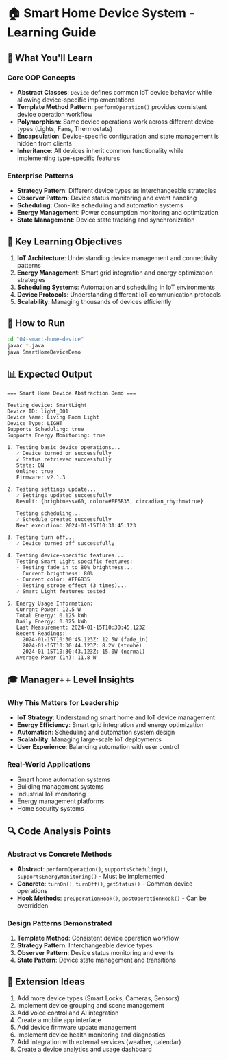 # 🏠 Smart Home Device System - Learning Guide

## 🎯 What You'll Learn

### Core OOP Concepts
- **Abstract Classes**: `Device` defines common IoT device behavior while allowing device-specific implementations
- **Template Method Pattern**: `performOperation()` provides consistent device operation workflow
- **Polymorphism**: Same device operations work across different device types (Lights, Fans, Thermostats)
- **Encapsulation**: Device-specific configuration and state management is hidden from clients
- **Inheritance**: All devices inherit common functionality while implementing type-specific features

### Enterprise Patterns
- **Strategy Pattern**: Different device types as interchangeable strategies
- **Observer Pattern**: Device status monitoring and event handling
- **Scheduling**: Cron-like scheduling and automation systems
- **Energy Management**: Power consumption monitoring and optimization
- **State Management**: Device state tracking and synchronization

## 🚀 Key Learning Objectives

1. **IoT Architecture**: Understanding device management and connectivity patterns
2. **Energy Management**: Smart grid integration and energy optimization strategies
3. **Scheduling Systems**: Automation and scheduling in IoT environments
4. **Device Protocols**: Understanding different IoT communication protocols
5. **Scalability**: Managing thousands of devices efficiently

## 🔧 How to Run

```bash
cd "04-smart-home-device"
javac *.java
java SmartHomeDeviceDemo
```

## 📊 Expected Output

```
=== Smart Home Device Abstraction Demo ===

Testing device: SmartLight
Device ID: light_001
Device Name: Living Room Light
Device Type: LIGHT
Supports Scheduling: true
Supports Energy Monitoring: true

1. Testing basic device operations...
   ✓ Device turned on successfully
   ✓ Status retrieved successfully
   State: ON
   Online: true
   Firmware: v2.1.3

2. Testing settings update...
   ✓ Settings updated successfully
   Result: {brightness=60, color=#FF6B35, circadian_rhythm=true}

   Testing scheduling...
   ✓ Schedule created successfully
   Next execution: 2024-01-15T10:31:45.123

3. Testing turn off...
   ✓ Device turned off successfully

4. Testing device-specific features...
   Testing Smart Light specific features:
   - Testing fade in to 80% brightness...
     Current brightness: 80%
   - Current color: #FF6B35
   - Testing strobe effect (3 times)...
   ✓ Smart Light features tested

5. Energy Usage Information:
   Current Power: 12.5 W
   Total Energy: 0.125 kWh
   Daily Energy: 0.025 kWh
   Last Measurement: 2024-01-15T10:30:45.123Z
   Recent Readings:
     2024-01-15T10:30:45.123Z: 12.5W (fade_in)
     2024-01-15T10:30:44.123Z: 8.2W (strobe)
     2024-01-15T10:30:43.123Z: 15.0W (normal)
   Average Power (1h): 11.8 W
```

## 🎓 Manager++ Level Insights

### Why This Matters for Leadership
- **IoT Strategy**: Understanding smart home and IoT device management
- **Energy Efficiency**: Smart grid integration and energy optimization
- **Automation**: Scheduling and automation system design
- **Scalability**: Managing large-scale IoT deployments
- **User Experience**: Balancing automation with user control

### Real-World Applications
- Smart home automation systems
- Building management systems
- Industrial IoT monitoring
- Energy management platforms
- Home security systems

## 🔍 Code Analysis Points

### Abstract vs Concrete Methods
- **Abstract**: `performOperation()`, `supportsScheduling()`, `supportsEnergyMonitoring()` - Must be implemented
- **Concrete**: `turnOn()`, `turnOff()`, `getStatus()` - Common device operations
- **Hook Methods**: `preOperationHook()`, `postOperationHook()` - Can be overridden

### Design Patterns Demonstrated
1. **Template Method**: Consistent device operation workflow
2. **Strategy Pattern**: Interchangeable device types
3. **Observer Pattern**: Device status monitoring and events
4. **State Pattern**: Device state management and transitions

## 🚀 Extension Ideas

1. Add more device types (Smart Locks, Cameras, Sensors)
2. Implement device grouping and scene management
3. Add voice control and AI integration
4. Create a mobile app interface
5. Add device firmware update management
6. Implement device health monitoring and diagnostics
7. Add integration with external services (weather, calendar)
8. Create a device analytics and usage dashboard
